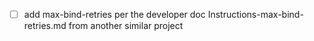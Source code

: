 - [ ] add max-bind-retries per the developer doc Instructions-max-bind-retries.md from another similar project
